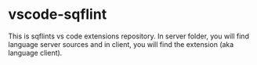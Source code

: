 # vscode-sqflint

This is sqflints vs code extensions repository. In server folder, you will find language server sources and in client, you will find the extension (aka language client).